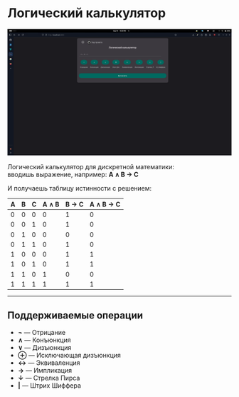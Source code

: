 # Логический калькулятор

<p align="center">
  <img src="img/Screen.png" alt="Скриншот" width="800">
</p>

Логический калькулятор для дискретной математики:  
вводишь выражение, например: **A ∧ B → C**


И получаешь таблицу истинности с решением:

| A | B | C | A ∧ B | B → C | A ∧ B → C |
|---|---|---|-------|-------|-----------|
| 0 | 0 | 0 |   0   |   1   |     0     |
| 0 | 0 | 1 |   0   |   1   |     0     |
| 0 | 1 | 0 |   0   |   0   |     0     |
| 0 | 1 | 1 |   0   |   1   |     0     |
| 1 | 0 | 0 |   0   |   1   |     1     |
| 1 | 0 | 1 |   0   |   1   |     1     |
| 1 | 1 | 0 |   1   |   0   |     0     |
| 1 | 1 | 1 |   1   |   1   |     1     |

---

## Поддерживаемые операции

- **¬** — Отрицание  
- **∧** — Конъюнкция  
- **∨** — Дизъюнкция  
- **⊕** — Исключающая дизъюнкция  
- **↔** — Эквиваленция  
- **→** — Импликация  
- **↓** — Стрелка Пирса  
- **|** — Штрих Шиффера  
